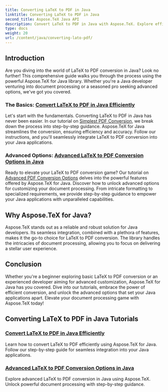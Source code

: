 ```yaml
---
title: Converting LaTeX to PDF in Java
linktitle: Converting LaTeX to PDF in Java
second_title: Aspose.TeX Java API
description: Convert LaTeX to PDF in Java with Aspose.TeX. Explore efficient and advanced options for integration into your Java applications. Unlock powerful document processing capabilities.
type: docs
weight: 20
url: /content/java/converting-lato-pdf/
---
```


## Introduction

Are you diving into the world of LaTeX to PDF conversion in Java? Look no further! This comprehensive guide walks you through the process using the powerful Aspose.TeX for Java library. Whether you're a Java developer venturing into document processing or a seasoned pro seeking advanced options, we've got you covered.

### The Basics: [Convert LaTeX to PDF in Java Efficiently](./simplest-pdf-conversion/)

Let's start with the fundamentals. Converting LaTeX to PDF in Java has never been easier. In our tutorial on [Simplest PDF Conversion](./simplest-pdf-conversion/), we break down the process into step-by-step guidance. Aspose.TeX for Java streamlines the conversion, ensuring efficiency and accuracy. Follow our instructions, and you'll seamlessly integrate LaTeX to PDF conversion into your Java applications.

### Advanced Options: [Advanced LaTeX to PDF Conversion Options in Java](./advanced-pdf-conversion/)

Ready to elevate your LaTeX to PDF conversion game? Our tutorial on [Advanced PDF Conversion Options](./advanced-pdf-conversion/) delves into the powerful features offered by Aspose.TeX for Java. Discover how to unlock advanced options for customizing your document processing. From intricate formatting to specialized requirements, we provide step-by-step guidance to empower your Java applications with unparalleled capabilities.

## Why Aspose.TeX for Java?

Aspose.TeX stands out as a reliable and robust solution for Java developers. Its seamless integration, combined with a plethora of features, makes it the go-to choice for LaTeX to PDF conversion. The library handles the intricacies of document processing, allowing you to focus on delivering a stellar user experience.

## Conclusion

Whether you're a beginner exploring basic LaTeX to PDF conversion or an experienced developer aiming for advanced customization, Aspose.TeX for Java has you covered. Dive into our tutorials, embrace the power of efficient conversion, and unlock the advanced options that set your Java applications apart. Elevate your document processing game with Aspose.TeX today!
## Converting LaTeX to PDF in Java Tutorials
### [Convert LaTeX to PDF in Java Efficiently](./simplest-pdf-conversion/)
Learn how to convert LaTeX to PDF efficiently using Aspose.TeX for Java. Follow our step-by-step guide for seamless integration into your Java applications.
### [Advanced LaTeX to PDF Conversion Options in Java](./advanced-pdf-conversion/)
Explore advanced LaTeX to PDF conversion in Java using Aspose.TeX. Unlock powerful document processing with step-by-step guidance.